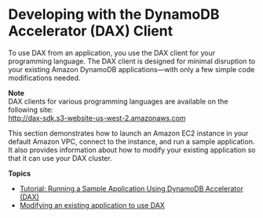 # Developing with the DynamoDB Accelerator \(DAX\) Client<a name="DAX.client"></a>

To use DAX from an application, you use the DAX client for your programming language\. The DAX client is designed for minimal disruption to your existing Amazon DynamoDB applications—with only a few simple code modifications needed\.

**Note**  
DAX clients for various programming languages are available on the following site:  
[http://dax\-sdk\.s3\-website\-us\-west\-2\.amazonaws\.com](http://dax-sdk.s3-website-us-west-2.amazonaws.com)

This section demonstrates how to launch an Amazon EC2 instance in your default Amazon VPC, connect to the instance, and run a sample application\. It also provides information about how to modify your existing application so that it can use your DAX cluster\.

**Topics**
+ [Tutorial: Running a Sample Application Using DynamoDB Accelerator \(DAX\)](DAX.client.sample-app.md)
+ [Modifying an existing application to use DAX](DAX.client.modify-your-app.md)